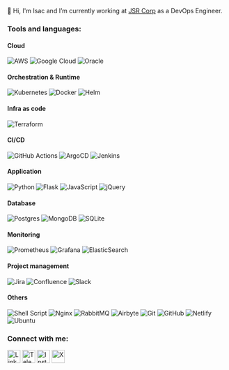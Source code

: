 👋 Hi, I'm Isac and I’m currently working at [JSR Corp](https://www.jsr.co.jp/jsr_e/ir/individual/ataglance/) as a DevOps Engineer.

### Tools and languages:
#### Cloud

![AWS](https://img.shields.io/badge/Amazon%20Web%20Services-232F3E.svg?style=for-the-badge&logo=Amazon-Web-Services&logoColor=white)
![Google Cloud](https://img.shields.io/badge/Google%20Cloud-4285F4.svg?style=for-the-badge&logo=Google-Cloud&logoColor=white)
![Oracle](https://img.shields.io/badge/Oracle-F80000?style=for-the-badge&logo=oracle&logoColor=white)

#### Orchestration & Runtime

![Kubernetes](https://img.shields.io/badge/kubernetes-%23326ce5.svg?style=for-the-badge&logo=kubernetes&logoColor=white)
![Docker](https://img.shields.io/badge/docker-%230db7ed.svg?style=for-the-badge&logo=docker&logoColor=white)
![Helm](https://img.shields.io/badge/helm-%23e0f7fa.svg?style=for-the-badge&logo=helm&logoColor=%230f1689)

#### Infra as code

![Terraform](https://img.shields.io/badge/terraform-%235835CC.svg?style=for-the-badge&logo=terraform&logoColor=white)

#### CI/CD

![GitHub Actions](https://img.shields.io/badge/github%20actions-%232671E5.svg?style=for-the-badge&logo=githubactions&logoColor=white)
![ArgoCD](https://img.shields.io/badge/argo%20cd-%23f5f5f5.svg?style=for-the-badge&logo=argo&logoColor=%23ee6936)
![Jenkins](https://img.shields.io/badge/jenkins-%232C5263.svg?style=for-the-badge&logo=jenkins&logoColor=white)

#### Application

![Python](https://img.shields.io/badge/python-3670A0?style=for-the-badge&logo=python&logoColor=ffdd54)
![Flask](https://img.shields.io/badge/flask-%23000.svg?style=for-the-badge&logo=flask&logoColor=white)
![JavaScript](https://img.shields.io/badge/javascript-%23323330.svg?style=for-the-badge&logo=javascript&logoColor=%23F7DF1E)
![jQuery](https://img.shields.io/badge/jquery-%230769AD.svg?style=for-the-badge&logo=jquery&logoColor=white)

#### Database
![Postgres](https://img.shields.io/badge/postgres-%23316192.svg?style=for-the-badge&logo=postgresql&logoColor=white)
![MongoDB](https://img.shields.io/badge/MongoDB-%234ea94b.svg?style=for-the-badge&logo=mongodb&logoColor=white)
![SQLite](https://img.shields.io/badge/sqlite-%2307405e.svg?style=for-the-badge&logo=sqlite&logoColor=white)

#### Monitoring

![Prometheus](https://img.shields.io/badge/Prometheus-E6522C?style=for-the-badge&logo=Prometheus&logoColor=white)
![Grafana](https://img.shields.io/badge/grafana-%23F46800.svg?style=for-the-badge&logo=grafana&logoColor=white)
![ElasticSearch](https://img.shields.io/badge/-ElasticSearch-005571?style=for-the-badge&logo=elasticsearch)

#### Project management

![Jira](https://img.shields.io/badge/jira-%230A0FFF.svg?style=for-the-badge&logo=jira&logoColor=white)
![Confluence](https://img.shields.io/badge/confluence-%23172BF4.svg?style=for-the-badge&logo=confluence&logoColor=white)
![Slack](https://img.shields.io/badge/Slack-4A154B?style=for-the-badge&logo=slack&logoColor=white)

#### Others
![Shell Script](https://img.shields.io/badge/shell_script-%23121011.svg?style=for-the-badge&logo=gnu-bash&logoColor=white)
![Nginx](https://img.shields.io/badge/nginx-%23009639.svg?style=for-the-badge&logo=nginx&logoColor=white)
![RabbitMQ](https://img.shields.io/badge/Rabbitmq-FF6600?style=for-the-badge&logo=rabbitmq&logoColor=white)
![Airbyte](https://img.shields.io/badge/Airbyte-615EFF.svg?style=for-the-badge&logo=Airbyte&logoColor=white)
![Git](https://img.shields.io/badge/git-%23F05033.svg?style=for-the-badge&logo=git&logoColor=white)
![GitHub](https://img.shields.io/badge/github-%23121011.svg?style=for-the-badge&logo=github&logoColor=white)
![Netlify](https://img.shields.io/badge/netlify-%23000000.svg?style=for-the-badge&logo=netlify&logoColor=#00C7B7)
![Ubuntu](https://img.shields.io/badge/Ubuntu-E95420?style=for-the-badge&logo=ubuntu&logoColor=white)

### Connect with me:
<p align="left">
<a href="https://linkedin.com/in/isaccavalcante" target="blank"><img align="center" src="https://img.icons8.com/ios-filled/50/000000/linkedin.png" alt="LinkedIn" height="30" width="30" /></a>
<a href="https://t.me/isacgram" target="blank"><img align="center" src="https://img.icons8.com/ios-filled/50/000000/telegram-app.png" alt="Telegram" height="30" width="30" /></a>
<a href="https://instagram.com/isac.jpg" target="blank"><img align="center" src="https://img.icons8.com/ios-filled/50/000000/instagram-new.png" alt="Instagram" height="30" width="30" /></a>
<a href="https://x.com/isacgram" target="blank"><img align="center" src="https://img.icons8.com/ios-filled/50/000000/x--v1.png" alt="X" height="30" width="30" /></a>
</p>

